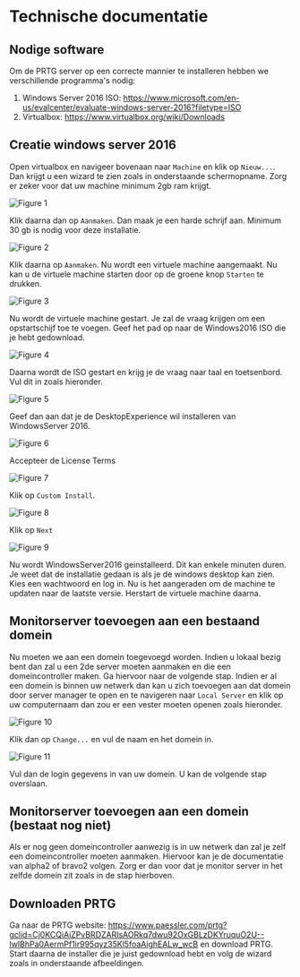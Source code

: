 # Technische documentatie

## Nodige software

Om de PRTG server op een correcte mannier te installeren hebben we verschillende programma's nodig:
1. Windows Server 2016 ISO: https://www.microsoft.com/en-us/evalcenter/evaluate-windows-server-2016?filetype=ISO
2. Virtualbox: https://www.virtualbox.org/wiki/Downloads

## Creatie windows server 2016

Open virtualbox en navigeer bovenaan naar `Machine` en klik op `Nieuw...`. Dan krijgt u een wizard te zien zoals in onderstaande schermopname.
Zorg er zeker voor dat uw machine minimum 2gb ram krijgt.

![Figure 1](Oscar2/Images/InstallatieWindows2016_1.png?raw=true)

Klik daarna dan op `Aanmaken`. Dan maak je een harde schrijf aan. Minimum 30 gb is nodig voor deze installatie. 

![Figure 2](Images/InstallatieWindows2016_2.png?raw=true)

Klik daarna op `Aanmaken`. Nu wordt een virtuele machine aangemaakt. Nu kan u de virtuele machine starten door op de groene knop `Starten` te drukken.

![Figure 3](Images/InstallatieWindows2016_3.png?raw=true)

Nu wordt de virtuele machine gestart. Je zal de vraag krijgen om een opstartschijf toe te voegen. Geef het pad op naar de Windows2016 ISO die je hebt gedownload.

![Figure 4](Images/InstallatieWindows2016_4.png?raw=true)

Daarna wordt de ISO gestart en krijg je de vraag naar taal en toetsenbord. Vul dit in zoals hieronder.

![Figure 5](Images/InstallatieWindows2016_5.png?raw=true)

Geef dan aan dat je de DesktopExperience wil installeren van WindowsServer 2016.

![Figure 6](Images/InstallatieWindows2016_6.png?raw=true)

Accepteer de License Terms

![Figure 7](Images/InstallatieWindows2016_7.png?raw=true)

Klik op `Custom Install`.

![Figure 8](Images/InstallatieWindows2016_8.png?raw=true)

Klik op `Next`

![Figure 9](Images/InstallatieWindows2016_9.png?raw=true)

Nu wordt WindowsServer2016 geinstalleerd. Dit kan enkele minuten duren. Je weet dat de installatie gedaan is als je de windows desktop kan zien. Kies een wachtwoord en log in. Nu is het aangeraden om de machine te updaten naar de laatste versie. Herstart de virtuele machine daarna.

## Monitorserver toevoegen aan een bestaand domein

Nu moeten we aan een domein toegevoegd worden. Indien u lokaal bezig bent dan zal u een 2de server moeten aanmaken en die een domeincontroller maken. Ga hiervoor naar de volgende stap. Indien er al een domein is binnen uw netwerk dan kan u zich toevoegen aan dat domein door server manager te open en te navigeren naar `Local Server` en klik op uw computernaam dan zou er een vester moeten openen zoals hieronder.

![Figure 10](Images/ToevoegenDomein.png?raw=true)

Klik dan op `Change...` en vul de naam en het domein in.

![Figure 11](Images/ToevoegenDomein_2.png?raw=true)

Vul dan de login gegevens in van uw domein. U kan de volgende stap overslaan.

## Monitorserver toevoegen aan een domein (bestaat nog niet)
Als er nog geen domeincontroller aanwezig is in uw netwerk dan zal je zelf een domeincontroller moeten aanmaken. Hiervoor kan je de documentatie van alpha2 of bravo2 volgen.
Zorg er dan voor dat je monitor server in het zelfde domein zit zoals in de stap hierboven.

## Downloaden PRTG

Ga naar de PRTG website: https://www.paessler.com/prtg?gclid=Cj0KCQiAiZPvBRDZARIsAORkq7dwu92OxGBLzDKYruquO2U--lwIBhPa0AermPf1ir995qyz35Kl5foaAighEALw_wcB
en download PRTG. Start daarna de installer die je juist gedownload hebt en volg de wizard zoals in onderstaande afbeeldingen.




